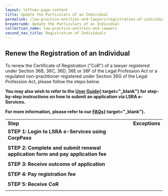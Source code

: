 ```yaml
---
layout: leftnav-page-content
title: Update the Particulars of an Individual
permalink: /law-practice-entities-and-lawyers/registration-of-individuals/update-the-particulars-of-an-individual/
breadcrumb: Update the Particulars of an Individual
collection_name: law-practice-entities-and-lawyers
second_nav_title: Registration of Individuals
---
```


Renew the Registration of an Individual
---

To renew the Certificate of Registration ("CoR") of a lawyer registered under Section 36B, 36C, 36D, 36E or 36F of the Legal Profession Act or a regulated non-practitioner registered under Section 36G of the Legal Profession Act, please follow the steps below.

**You may also wish to refer to the [User Guide](https://www.mlaw.gov.sg/eservices/lsra/lsra-home/){:target="_blank"} for step-by-step instructions on how to submit an application via LSRA e-Services.**

**For more information, please refer to our [FAQs](https://va.ecitizen.gov.sg/cfp/customerpages/mlaw/explorefaq.aspx){:target="_blank"}.**


<table>
  <tr>
    <td>
      <b>Step</b>
    </td>
    <td>
      <b>Exceptions</b>
    </td>
  </tr>
  <tr>
    <td>
      <b>STEP 1: Login to LSRA e-Services using CorpPass</b>
    </td>
    <td></td>
  </tr>
  <tr>
    <td></td>
    <td></td>
  </tr>
  <tr>
    <td>
      <b>STEP 2: Complete and submit renewal application form and pay application fee</b>
    </td>
    <td></td>
  </tr>
  <tr>
    <td></td>
    <td></td>
  </tr>
  <tr>
    <td>
      <b>STEP 3: Receive outcome of application</b>
    </td>
    <td></td>
  </tr>
  <tr>
    <td></td>
    <td></td>
  </tr>
  <tr>
    <td>
      <b>STEP 4: Pay registration fee</b>
    </td>
    <td></td>
  </tr>
  <tr>
    <td></td>
    <td></td>
  </tr>
  <tr>
    <td>
      <b>STEP 5: Receive CoR</b>
    </td>
    <td></td>
  </tr>
  <tr>
    <td></td>
    <td></td>
  </tr>
</table>

